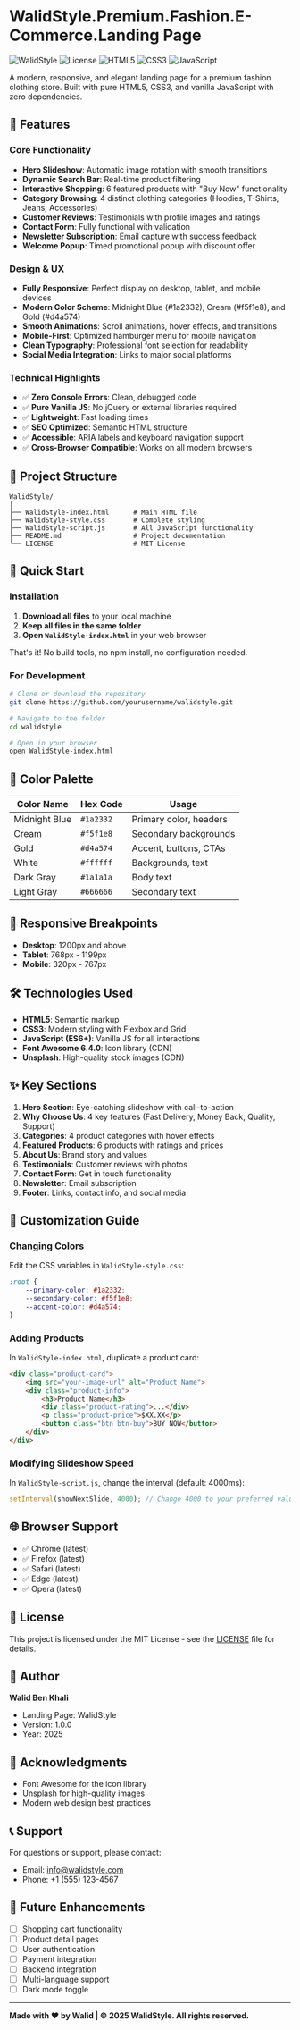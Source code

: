 # WalidStyle.Premium.Fashion.E-Commerce.Landing Page

![WalidStyle](https://img.shields.io/badge/Version-1.0.0-blue)
![License](https://img.shields.io/badge/License-MIT-green)
![HTML5](https://img.shields.io/badge/HTML5-E34F26?logo=html5&logoColor=white)
![CSS3](https://img.shields.io/badge/CSS3-1572B6?logo=css3&logoColor=white)
![JavaScript](https://img.shields.io/badge/JavaScript-F7DF1E?logo=javascript&logoColor=black)

A modern, responsive, and elegant landing page for a premium fashion clothing store. Built with pure HTML5, CSS3, and vanilla JavaScript with zero dependencies.

## 🌟 Features

### Core Functionality
- **Hero Slideshow**: Automatic image rotation with smooth transitions
- **Dynamic Search Bar**: Real-time product filtering
- **Interactive Shopping**: 6 featured products with "Buy Now" functionality
- **Category Browsing**: 4 distinct clothing categories (Hoodies, T-Shirts, Jeans, Accessories)
- **Customer Reviews**: Testimonials with profile images and ratings
- **Contact Form**: Fully functional with validation
- **Newsletter Subscription**: Email capture with success feedback
- **Welcome Popup**: Timed promotional popup with discount offer

### Design & UX
- **Fully Responsive**: Perfect display on desktop, tablet, and mobile devices
- **Modern Color Scheme**: Midnight Blue (#1a2332), Cream (#f5f1e8), and Gold (#d4a574)
- **Smooth Animations**: Scroll animations, hover effects, and transitions
- **Mobile-First**: Optimized hamburger menu for mobile navigation
- **Clean Typography**: Professional font selection for readability
- **Social Media Integration**: Links to major social platforms

### Technical Highlights
- ✅ **Zero Console Errors**: Clean, debugged code
- ✅ **Pure Vanilla JS**: No jQuery or external libraries required
- ✅ **Lightweight**: Fast loading times
- ✅ **SEO Optimized**: Semantic HTML structure
- ✅ **Accessible**: ARIA labels and keyboard navigation support
- ✅ **Cross-Browser Compatible**: Works on all modern browsers

## 📁 Project Structure

```
WalidStyle/
│
├── WalidStyle-index.html      # Main HTML file
├── WalidStyle-style.css       # Complete styling
├── WalidStyle-script.js       # All JavaScript functionality
├── README.md                  # Project documentation
└── LICENSE                    # MIT License
```

## 🚀 Quick Start

### Installation

1. **Download all files** to your local machine
2. **Keep all files in the same folder**
3. **Open `WalidStyle-index.html`** in your web browser

That's it! No build tools, no npm install, no configuration needed.

### For Development

```bash
# Clone or download the repository
git clone https://github.com/yourusername/walidstyle.git

# Navigate to the folder
cd walidstyle

# Open in your browser
open WalidStyle-index.html
```

## 🎨 Color Palette

| Color Name     | Hex Code  | Usage                    |
|----------------|-----------|--------------------------|
| Midnight Blue  | `#1a2332` | Primary color, headers   |
| Cream          | `#f5f1e8` | Secondary backgrounds    |
| Gold           | `#d4a574` | Accent, buttons, CTAs    |
| White          | `#ffffff` | Backgrounds, text        |
| Dark Gray      | `#1a1a1a` | Body text                |
| Light Gray     | `#666666` | Secondary text           |

## 📱 Responsive Breakpoints

- **Desktop**: 1200px and above
- **Tablet**: 768px - 1199px
- **Mobile**: 320px - 767px

## 🛠️ Technologies Used

- **HTML5**: Semantic markup
- **CSS3**: Modern styling with Flexbox and Grid
- **JavaScript (ES6+)**: Vanilla JS for all interactions
- **Font Awesome 6.4.0**: Icon library (CDN)
- **Unsplash**: High-quality stock images (CDN)

## ✨ Key Sections

1. **Hero Section**: Eye-catching slideshow with call-to-action
2. **Why Choose Us**: 4 key features (Fast Delivery, Money Back, Quality, Support)
3. **Categories**: 4 product categories with hover effects
4. **Featured Products**: 6 products with ratings and prices
5. **About Us**: Brand story and values
6. **Testimonials**: Customer reviews with photos
7. **Contact Form**: Get in touch functionality
8. **Newsletter**: Email subscription
9. **Footer**: Links, contact info, and social media

## 🔧 Customization Guide

### Changing Colors

Edit the CSS variables in `WalidStyle-style.css`:

```css
:root {
    --primary-color: #1a2332;
    --secondary-color: #f5f1e8;
    --accent-color: #d4a574;
}
```

### Adding Products

In `WalidStyle-index.html`, duplicate a product card:

```html
<div class="product-card">
    <img src="your-image-url" alt="Product Name">
    <div class="product-info">
        <h3>Product Name</h3>
        <div class="product-rating">...</div>
        <p class="product-price">$XX.XX</p>
        <button class="btn btn-buy">BUY NOW</button>
    </div>
</div>
```

### Modifying Slideshow Speed

In `WalidStyle-script.js`, change the interval (default: 4000ms):

```javascript
setInterval(showNextSlide, 4000); // Change 4000 to your preferred value
```

## 🌐 Browser Support

- ✅ Chrome (latest)
- ✅ Firefox (latest)
- ✅ Safari (latest)
- ✅ Edge (latest)
- ✅ Opera (latest)

## 📄 License

This project is licensed under the MIT License - see the [LICENSE](LICENSE) file for details.

## 👤 Author

**Walid Ben Khali**
- Landing Page: WalidStyle
- Version: 1.0.0
- Year: 2025

## 🙏 Acknowledgments

- Font Awesome for the icon library
- Unsplash for high-quality images
- Modern web design best practices

## 📞 Support

For questions or support, please contact:
- Email: info@walidstyle.com
- Phone: +1 (555) 123-4567

## 🔮 Future Enhancements

- [ ] Shopping cart functionality
- [ ] Product detail pages
- [ ] User authentication
- [ ] Payment integration
- [ ] Backend integration
- [ ] Multi-language support
- [ ] Dark mode toggle

---

**Made with ❤️ by Walid | © 2025 WalidStyle. All rights reserved.**
